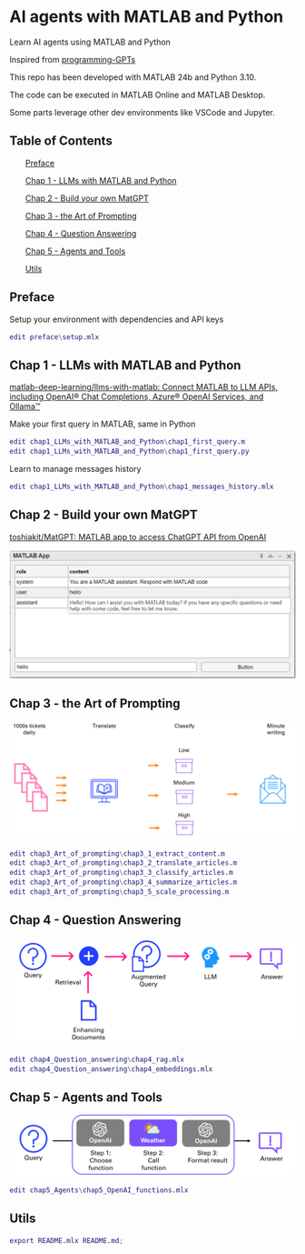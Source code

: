 
<a id="TMP_6afa"></a>

# AI agents with MATLAB and Python

Learn AI agents using MATLAB and Python


Inspired from [programming\-GPTs](https://github.com/yanndebray/programming-GPTs)


This repo has been developed with MATLAB 24b and Python 3.10.


The code can be executed in MATLAB Online and MATLAB Desktop.


Some parts leverage other dev environments like VSCode and Jupyter. 

<!-- Begin Toc -->

## Table of Contents
&emsp;&emsp;[Preface](#TMP_8b14)
 
&emsp;&emsp;[Chap 1 \- LLMs with MATLAB and Python](#TMP_97ba)
 
&emsp;&emsp;[Chap 2 \- Build your own MatGPT](#TMP_6b40)
 
&emsp;&emsp;[Chap 3 \- the Art of Prompting](#H_4c6c)
 
&emsp;&emsp;[Chap 4 \- Question Answering](#TMP_4603)
 
&emsp;&emsp;[Chap 5 \- Agents and Tools](#TMP_7564)
 
&emsp;&emsp;[Utils](#TMP_26e3)
 
<!-- End Toc -->
<a id="TMP_8b14"></a>

## Preface

Setup your environment with dependencies and API keys

```matlab
edit preface\setup.mlx
```
<a id="TMP_97ba"></a>

## Chap 1 \- LLMs with MATLAB and Python

[matlab\-deep\-learning/llms\-with\-matlab: Connect MATLAB to LLM APIs, including OpenAI® Chat Completions, Azure® OpenAI Services, and Ollama™](https://github.com/matlab-deep-learning/llms-with-matlab)


Make your first query in MATLAB, same in Python

```matlab
edit chap1_LLMs_with_MATLAB_and_Python\chap1_first_query.m
edit chap1_LLMs_with_MATLAB_and_Python\chap1_first_query.py
```

Learn to manage messages history

```matlab
edit chap1_LLMs_with_MATLAB_and_Python\chap1_messages_history.mlx
```
<a id="TMP_6b40"></a>

## Chap 2 \- Build your own MatGPT

[toshiakit/MatGPT: MATLAB app to access ChatGPT API from OpenAI](https://github.com/toshiakit/MatGPT)


![image_0.png](README_media/image_0.png)

<a id="H_4c6c"></a>

## Chap 3 \- the Art of Prompting

![image_1.png](README_media/image_1.png)

```matlab
edit chap3_Art_of_prompting\chap3_1_extract_content.m
edit chap3_Art_of_prompting\chap3_2_translate_articles.m
edit chap3_Art_of_prompting\chap3_3_classify_articles.m
edit chap3_Art_of_prompting\chap3_4_summarize_articles.m
edit chap3_Art_of_prompting\chap3_5_scale_processing.m
```
<a id="TMP_4603"></a>

## Chap 4 \- Question Answering

![image_2.png](README_media/image_2.png)

```matlab
edit chap4_Question_answering\chap4_rag.mlx
edit chap4_Question_answering\chap4_embeddings.mlx
```
<a id="TMP_7564"></a>

## Chap 5 \- Agents and Tools

![image_3.png](README_media/image_3.png)

```matlab
edit chap5_Agents\chap5_OpenAI_functions.mlx
```
<a id="TMP_26e3"></a>

## Utils
```matlab
export README.mlx README.md;
```
